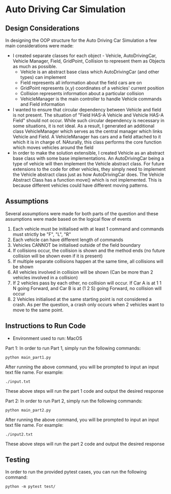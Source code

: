 # Auto Driving Car Simulation

## Design Considerations

In designing the OOP structure for the Auto Driving Car Simulation a few main considerations were made:

- I created separate classes for each object - Vehicle, AutoDrivingCar, Vehicle Manager, Field, GridPoint, Collision to represent them as Objects as much as possible.
  - Vehicle is an abstract base class which AutoDrivingCar (and other types) can implement
  - Field represents all information about the field cars are on
  - GridPoint represents (x,y) coordinates of a vehicles' current position
  - Collision represents information about a particular collision
  - VehicleManager is the main controller to handle Vehicle commands and Field information
- I wanted to ensure that circular dependency between Vehicle and field is not present. The situation of "Field HAS-A Vehicle and Vehicle HAS-A Field" should not occur. While such circular dependency is necessary in some situations, it is not ideal. As a result, I generated an additional class VehicleManager which serves as the central manager which links Vehicle and Field. A VehicleManager has cars and a field attached to it which it is in charge of. NAturally, this class performs the core function which moves vehicles around the field
- In order to make the solution extensible, I created Vehicle as an abstract base class with some base implementations. An AutoDrivingCar being a type of vehicle will then implement the Vehicle abstract class. For future extensions to the code for other vehicles, they simply need to implement the Vehicle abstract class just as how AutoDrivingCar does. The Vehicle Abstract Class has a function move() which is not implemented. This is because different vehicles could have different moving patterns.

## Assumptions

Several assumptions were made for both parts of the question and these assumptions were made based on the logical flow of events

1. Each vehicle must be initialised with at least 1 command and commands must strictly be "F", "L", "R"
2. Each vehicle can have different length of commands
3. Vehicles CANNOT be initialised outside of the field boundary
4. If collisions occur, the collision is shown and the method ends (no future collision will be shown even if it is present)
5. If multiple separate collisions happen at the same time, all collisions will be shown
6. All vehicles involved in collision will be shown (Can be more than 2 vehicles involved in a collision)
7. If 2 vehicles pass by each other, no collision will occur. If Car A is at 1 1 N going Forward, and Car B is at (1 2 S) going Forward, no collision will occur
8. 2 Vehicles initialised at the same starting point is not considered a crash. As per the question, a crash only occurs when 2 vehicles want to move to the same point.

## Instructions to Run Code

- Environment used to run: MacOS

Part 1:
In order to run Part 1, simply run the following commands:

```
python main_part1.py
```

After running the above command, you will be prompted to input an input text file name. For example:

```
./input.txt
```

These above steps will run the part 1 code and output the desired response

Part 2:
In order to run Part 2, simply run the following commands:

```
python main_part2.py
```

After running the above command, you will be prompted to input an input text file name. For example:

```
./input2.txt
```

These above steps will run the part 2 code and output the desired response

## Testing

In order to run the provided pytest cases, you can run the following command:

```
python -m pytest test/
```
